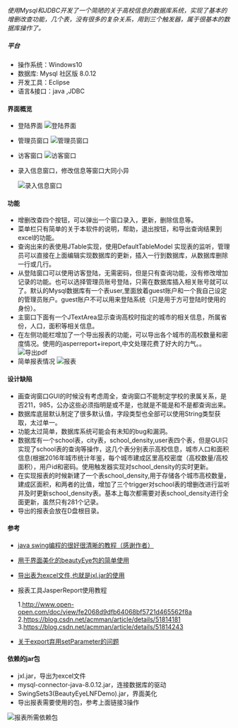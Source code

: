 *使用Mysql和JDBC开发了一个简陋的关于高校信息的数据库系统，实现了基本的增删改查功能，几个表，没有很多的复杂关系，用到三个触发器，属于很基本的数据库操作了。*

##### 平台
+ 操作系统：Windows10
+ 数据库: Mysql 社区版 8.0.12
+  开发工具：Eclipse
+  语言&接口：java ,JDBC

#### 界面概览
+ 登陆界面
![登陆界面](https://img-blog.csdnimg.cn/20181129100741107.png?x-oss-process=image/watermark,type_ZmFuZ3poZW5naGVpdGk,shadow_10,text_aHR0cHM6Ly9ibG9nLmNzZG4ubmV0L3doaW1ld2Nt,size_16,color_FFFFFF,t_70)
+ 管理员窗口
![管理员窗口](https://img-blog.csdnimg.cn/20181129100824406.png?x-oss-process=image/watermark,type_ZmFuZ3poZW5naGVpdGk,shadow_10,text_aHR0cHM6Ly9ibG9nLmNzZG4ubmV0L3doaW1ld2Nt,size_16,color_FFFFFF,t_70)
+ 访客窗口
![访客窗口](https://img-blog.csdnimg.cn/20181129100855701.png?x-oss-process=image/watermark,type_ZmFuZ3poZW5naGVpdGk,shadow_10,text_aHR0cHM6Ly9ibG9nLmNzZG4ubmV0L3doaW1ld2Nt,size_16,color_FFFFFF,t_70)
+ 录入信息窗口，修改信息等窗口大同小异

  ![录入信息窗口](https://img-blog.csdnimg.cn/20181129100948159.png?x-oss-process=image/watermark,type_ZmFuZ3poZW5naGVpdGk,shadow_10,text_aHR0cHM6Ly9ibG9nLmNzZG4ubmV0L3doaW1ld2Nt,size_16,color_FFFFFF,t_70)

#### 功能
+ 增删改查四个按钮，可以弹出一个窗口录入，更新，删除信息等。
+ 菜单栏只有简单的关于本软件的说明，帮助，退出按钮，和导出查询结果到excel的功能。
+ 查询出来的表使用JTable实现，使用DefaultTableModel 实现表的监听，管理员可以直接在上面编辑实现数据库的更新，插入一行到数据库，从数据库删除一行或几行。
+ 从登陆窗口可以使用访客登陆，无需密码，但是只有查询功能，没有修改增加记录的功能。也可以选择管理员账号登陆，只需在数据库插入相关账号就可以了。默认的Mysql数据库有一个表user,里面放着guest账户和一个我自己设定的管理员账户。guest账户不可以用来登陆系统（只是用于方可登陆时使用的身份）。
+ 主窗口下面有一个JTextArea显示查询高校时指定的城市的相关信息，所属省份，人口，面积等相关信息。
+  在左侧功能栏增加了一个导出报表的功能，可以导出各个城市的高校数量和密度情况。使用的jasperreport+ireport,中文处理花费了好大的力气。。
![导出pdf](https://img-blog.csdnimg.cn/20181203132827198.png?x-oss-process=image/watermark,type_ZmFuZ3poZW5naGVpdGk,shadow_10,text_aHR0cHM6Ly9ibG9nLmNzZG4ubmV0L3doaW1ld2Nt,size_16,color_FFFFFF,t_70)
+ 简单报表情况
![报表](https://img-blog.csdnimg.cn/20181203180750216.png?x-oss-process=image/watermark,type_ZmFuZ3poZW5naGVpdGk,shadow_10,text_aHR0cHM6Ly9ibG9nLmNzZG4ubmV0L3doaW1ld2Nt,size_16,color_FFFFFF,t_70)

#### 设计缺陷
+ 画查询窗口GUI的时候没有考虑周全，查询窗口不能制定学校的隶属关系，是否211，985，公办这些必须指明是或不是，也就是不能是和不是都查询出来。
+ 数据库底层默认制定了很多默认值，字段类型也全部可以使用String类型获取，太过单一。
+ 功能太过简单，数据库系统可能会有未知的bug和漏洞。
+ 数据库有一个school表，city表，school_density,user表四个表，但是GUI只实现了school表的查询等操作，这几个表分别表示高校信息，城市人口和面积信息(根据2016年城市统计年鉴，每个城市建成区里高校密度（高校数量/高校面积），用户id和密码。使用触发器实现对school_density的实时更新。
+  在实现报表的时候新建了一个表school_density,用于存储各个城市高校数量，建成区面积，和两者的比值，增加了三个trigger对school表的增删改进行监听并及时更新school_density表。基本上每次都需要对表school_density进行全面更新，虽然只有281个记录。
+  导出的报表会放在D盘根目录。

#### 参考
+  [java swing编程的很好很清晰的教程（感谢作者）](https://blog.csdn.net/xietansheng/article/details/72814492)
+ [用于界面美化的beautyEye包的简单使用](https://github.com/JackJiang2011/beautyeye/wiki/BeautyEye-L&F%E7%AE%80%E6%98%8E%E5%BC%80%E5%8F%91%E8%80%85%E6%8C%87%E5%8D%97)
+  [导出表为excel文件,也就是jxl.jar的使用](https://blog.csdn.net/cy96151/article/details/52320024)
+ 报表工具JasperReport使用教程

	1.http://www.open-open.com/doc/view/fe2068d9dfb64068bf5721d465562f8a
	2.https://blog.csdn.net/acmman/article/details/51814181
	3.https://blog.csdn.net/acmman/article/details/51814243
+  [关于export弃用setParameter的问题](https://stackoverflow.com/questions/24117878/jasperreports-5-6-jrxlsexporter-setparameter-is-deprecated)

#### 依赖的jar包
+ jxl.jar，导出为excel文件
+ mysql-connector-java-8.0.12.jar，连接数据库的驱动
+ SwingSets3(BeautyEyeLNFDemo).jar，界面美化
+ 导出报表需要使用的包，参考上面链接3操作

![报表所需依赖包](https://img-blog.csdnimg.cn/20181203133507730.png)

